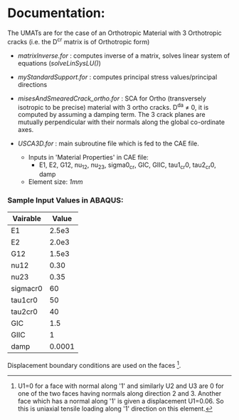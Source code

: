 # Documentation: 

The UMATs are for the case of an Orthotropic Material with 3 Orthotropic cracks (i.e. the D<sup>cr</sup> matrix is of Orthotropic form)

* *matrixInverse.for* : computes inverse of a matrix, solves linear system of equations (*solveLinSysLU()*)
* *myStandardSupport.for* : computes principal stress values/principal directions
* *misesAndSmearedCrack_ortho.for* : SCA for Ortho (transversely isotropic to be precise) material with 3 ortho cracks. D<sup>da</sup> ≠ 0, it is computed by assuming a damping term. The 3 crack planes are mutually perpendicular with their normals along the global co-ordinate axes.
* *USCA3D.for* : main subroutine file which is fed to the CAE file.

  * Inputs in 'Material Properties' in CAE file:
    * E1, E2, G12, nu<sub>12</sub>, nu<sub>23</sub>, sigma0<sub>cr</sub>, GIC, GIIC, tau1<sub>cr</sub>0, tau2<sub>cr</sub>0, damp
  * Element size: *1mm*     

### Sample Input Values in ABAQUS:
| Vairable      | Value |
| ----------- | ----------- |
| E1  |       2.5e3 |
| E2  |       2.0e3 |
| G12 |      1.5e3 |
| nu12 |     0.30 |
| nu23 |     0.35 |
| sigmacr0 | 60 |
| tau1cr0 |  50 |
| tau2cr0 |  40 |
| GIC |      1.5 |
| GIIC |     1 |
| damp |     0.0001 |

Displacement boundary conditions are used on the faces [^1].

[^1]: U1=0 for a face with normal along '1' and similarly U2 and U3 are 0 for one of the two faces having normals along direction 2 and 3. Another face which has a normal along '1' is given a displacement U1=0.06. So this is uniaxial tensile loading along '1' direction on this element.
